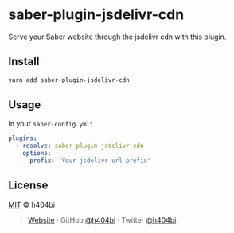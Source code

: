 # saber-plugin-jsdelivr-cdn

Serve your Saber website through the jsdelivr cdn with this plugin.

## Install

```bash
yarn add saber-plugin-jsdelivr-cdn
```

## Usage

In your `saber-config.yml`:

```yml
plugins:
  - resolve: saber-plugin-jsdelivr-cdn
    options:
      prefix: 'Your jsdelivr url prefix'
```

## License

[MIT](LICENSE) © h404bi

> [Website](https://www.h404bi.com) · GitHub [@h404bi](https://github.com/h404bi) · Twitter [@h404bi](https://twitter.com/h404bi)
